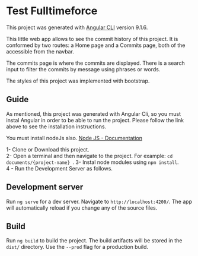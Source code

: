 # Test Fulltimeforce

This project was generated with [Angular CLI](https://github.com/angular/angular-cli) version 9.1.6.

This little web app allows to see the commit history of this project.
It is conformed by two routes: a Home page and a Commits page, both of the accessible from the navbar.

The commits page is where the commits are displayed. There is a search input to filter the commits by message using phrases or words.

The styles of this project was implemented with bootstrap.

## Guide
As mentioned, this project was generated with Angular Cli, so you must instal Angular in order to be able to run the project. Please follow the link above to see the installation instructions.

You must install nodeJs also. [Node JS - Documentation](https://nodejs.org/en/) 


1- Clone or Download this project.  
2- Open a terminal and then navigate to the project. For example: ```cd documents/{project-name} ```. 
3- Instal node modules using ``` npm install ```.  
4 - Run the Development Server as follows.  
## Development server

Run `ng serve` for a dev server. Navigate to `http://localhost:4200/`. The app will automatically reload if you change any of the source files.


## Build

Run `ng build` to build the project. The build artifacts will be stored in the `dist/` directory. Use the `--prod` flag for a production build.


